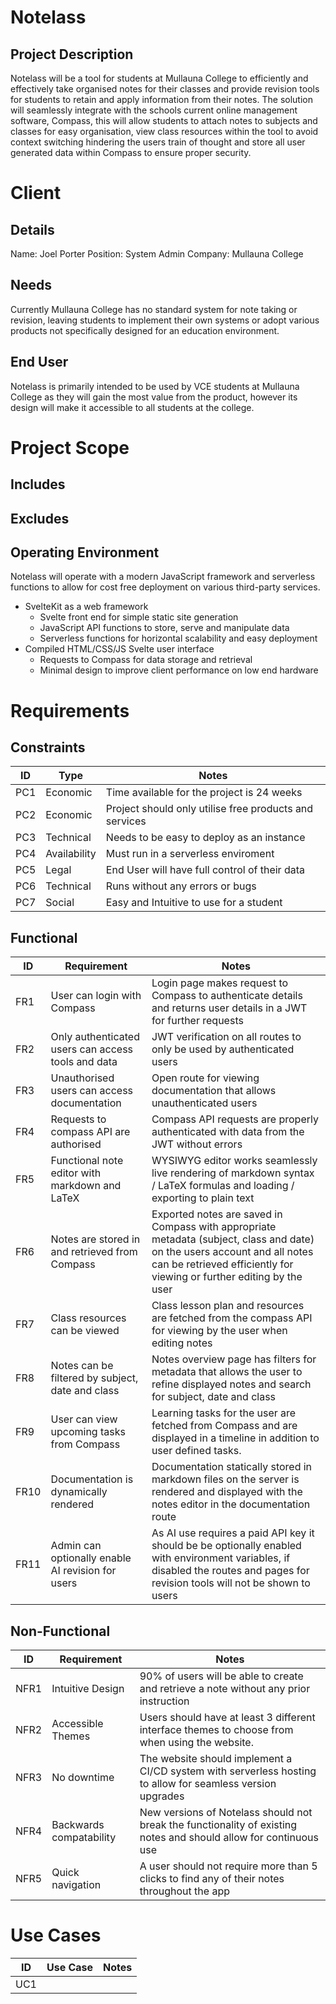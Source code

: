 # Notelass
## Project Description
Notelass will be a tool for students at Mullauna College to efficiently and effectively take organised notes for their classes and provide revision tools for students to retain and apply information from their notes. The solution will seamlessly integrate with the schools current online management software, Compass, this will allow students to attach notes to subjects and classes for easy organisation, view class resources within the tool to avoid context switching hindering the users train of thought and store all user generated data within Compass to ensure proper security.
# Client
## Details
Name: Joel Porter
Position: System Admin
Company: Mullauna College
## Needs
Currently Mullauna College has no standard system for note taking or revision, leaving students to implement their own systems or adopt various products not specifically designed for an education environment.
## End User
Notelass is primarily intended to be used by VCE students at Mullauna College as they will gain the most value from the product, however its design will make it accessible to all students at the college.
# Project Scope
## Includes
## Excludes
## Operating Environment
Notelass will operate with a modern JavaScript framework and serverless functions to allow for cost free deployment on various third-party services.
- SvelteKit as a web framework
	- Svelte front end for simple static site generation
	- JavaScript API functions to store, serve and manipulate data
	- Serverless functions for horizontal scalability and easy deployment
- Compiled HTML/CSS/JS Svelte user interface
	- Requests to Compass for data storage and retrieval 
	- Minimal design to improve client performance on low end hardware
# Requirements
## Constraints

| ID  | Type         | Notes                                                  |
| --- | ------------ | ------------------------------------------------------ |
| PC1 | Economic     | Time available for the project is 24 weeks             |
| PC2 | Economic     | Project should only utilise free products and services |
| PC3 | Technical    | Needs to be easy to deploy as an instance              |
| PC4 | Availability | Must run in a serverless enviroment                    |
| PC5 | Legal        | End User will have full control of their data          |
| PC6 | Technical    | Runs without any errors or bugs                        |
| PC7 | Social       | Easy and Intuitive to use for a student                |
## Functional

| ID   | Requirement                                        | Notes                                                                                                                                                                                              |
| ---- | -------------------------------------------------- | -------------------------------------------------------------------------------------------------------------------------------------------------------------------------------------------------- |
| FR1  | User can login with Compass                        | Login page makes request to Compass to authenticate details and returns user details in a JWT for further requests                                                                                 |
| FR2  | Only authenticated users can access tools and data | JWT verification on all routes to only be used by authenticated users                                                                                                                              |
| FR3  | Unauthorised users can access documentation        | Open route for viewing documentation that allows unauthenticated users                                                                                                                             |
| FR4  | Requests to compass API are authorised             | Compass API requests are properly authenticated with data from the JWT without errors                                                                                                              |
| FR5  | Functional note editor with markdown and LaTeX     | WYSIWYG editor works seamlessly live rendering of markdown syntax / LaTeX formulas and loading / exporting to plain text                                                                           |
| FR6  | Notes are stored in and retrieved from Compass     | Exported notes are saved in Compass with appropriate metadata (subject, class and date) on the users account and all notes can be retrieved efficiently for viewing or further editing by the user |
| FR7  | Class resources can be viewed                      | Class lesson plan and resources are fetched from the compass API for viewing by the user when editing notes                                                                                        |
| FR8  | Notes can be filtered by subject, date and class   | Notes overview page has filters for metadata that allows the user to refine displayed notes and search for subject, date and class                                                                 |
| FR9  | User can view upcoming tasks from Compass          | Learning tasks for the user are fetched from Compass and are displayed in a timeline in addition to user defined tasks.<br>                                                                        |
| FR10 | Documentation is dynamically rendered              | Documentation statically stored in markdown files on the server is rendered and displayed with the notes editor in the documentation route                                                         |
| FR11 | Admin can optionally enable AI revision for users  | As AI use requires a paid API key it should be be optionally enabled with environment variables, if disabled the routes and pages for revision tools will not be shown to users                    |
## Non-Functional

| ID   | Requirement             | Notes                                                                                                             |
| ---- | ----------------------- | ----------------------------------------------------------------------------------------------------------------- |
| NFR1 | Intuitive Design        | 90% of users will be able to create and retrieve a note without any prior instruction                             |
| NFR2 | Accessible Themes       | Users should have at least 3 different interface themes to choose from when using the website.                    |
| NFR3 | No downtime             | The website should implement a CI/CD system with serverless hosting to allow for seamless version upgrades        |
| NFR4 | Backwards compatability | New versions of Notelass should not break the functionality of existing notes and should allow for continuous use |
| NFR5 | Quick navigation        | A user should not require more than 5 clicks to find any of their notes throughout the app                        |
# Use Cases

| ID  | Use Case | Notes |
| --- | -------- | ----- |
| UC1 |          |       |
